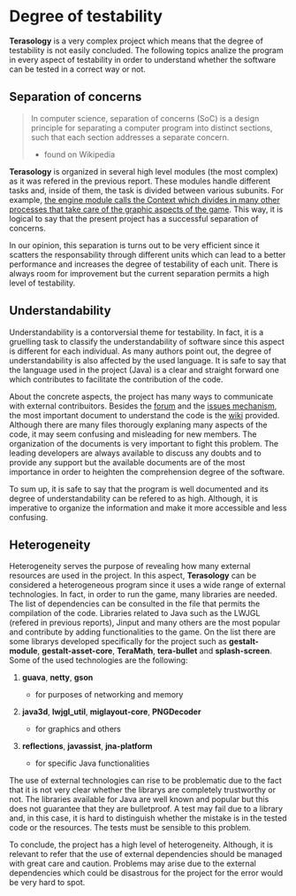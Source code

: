 # Degree of testability

**Terasology** is a very complex project which means that the degree of testability is not easily concluded. The following topics analize the program in every aspect of testability in order to understand whether the software can be tested in a correct way or not.

## Separation of concerns

>In computer science, separation of concerns (SoC) is a design principle for separating a computer program into distinct sections,    such that each section addresses a separate concern.
>  - found on Wikipedia

**Terasology** is organized in several high level modules (the most complex) as it was refered in the previous report. These modules handle different tasks and, inside of them, the task is divided between various subunits. For example, [the engine module calls the Context which divides in many other processes that take care of the graphic aspects of the game](https://github.com/dimamo5/Terasology/blob/develop/ESOF-DOCS/Software%20Architecture.md). This way, it is logical to say that the present project has a successful separation of concerns. 

In our opinion, this separation is turns out to be very efficient since it scatters the responsability through different units which can lead to a better performance and increases the degree of testability of each unit. There is always room for improvement but the current separation permits a high level of testability.

## Understandability

Understandability is a contorversial theme for testability. In fact, it is a gruelling task to classify the understandability of software since this aspect is different for each individual. As many authors point out, the degree of understandability is also affected by the used language. It is safe to say that the language used in the project (Java) is a clear and straight forward one which contributes to facilitate the contribution of the code.

About the concrete aspects, the project has many ways to communicate with external contribuitors. Besides the [forum](http://forum.terasology.org/) and the [issues mechanism](https://github.com/MovingBlocks/Terasology/issues), the most important document to understand the code is the [wiki](https://github.com/MovingBlocks/Terasology/wiki) provided. Although there are many files thorougly explaning many aspects of the code, it may seem confusing and misleading for new members. The organization of the documents is very important to fight this problem. The leading developers are always available to discuss any doubts and to provide any support but the available documents are of the most importance in order to heighten the comprehension degree of the software. 

To sum up, it is safe to say that the program is well documented and its degree of understandability can be refered to as high. Although, it is imperative to organize the information and make it more accessible and less confusing.

## Heterogeneity

Heterogeneity serves the purpose of revealing how many external resources are used in the project. In this aspect, **Terasology** can be considered a heterogeneous program since it uses a wide range of external technologies. In fact, in order to run the game, many libraries are needed. The list of dependencies can be consulted in the file that permits the compilation of the code. Libraries related to Java such as the LWJGL (refered in previous reports), Jinput and many others are the most popular and contribute by adding functionalities to the game. On the list there are some librarys developed specifically for the project such as **gestalt-module**, **gestalt-asset-core**, **TeraMath**, **tera-bullet** and **splash-screen**. Some of the used technologies are the following:

1. **guava**, **netty**, **gson**
	* for purposes of networking and memory

2. **java3d**, **lwjgl_util**, **miglayout-core**, **PNGDecoder**
	* for graphics and others

3. **reflections**, **javassist**, **jna-platform**
	* for specific Java functionalities


The use of external technologies can rise to be problematic due to the fact that it is not very clear whether the librarys are completely trustworthy or not. The libraries available for Java are well known and popular but this does not guarantee that they are bulletproof. A test may fail due to a library and, in this case, it is hard to distinguish whether the mistake is in the tested code or the resources. The tests must be sensible to this problem.

To conclude, the project has a high level of heterogeneity. Although, it is relevant to refer that the use of external dependencies should be managed with great care and caution. Problems may arise due to the external dependencies which could be disastrous for the project for the error would be very hard to spot. 
